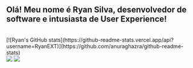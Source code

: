 ## Olá! Meu nome é Ryan Silva, desenvolvedor de software e intusiasta de User Experience!

<div style="display: inline_block"><br>
[![Ryan's GitHub stats](https://github-readme-stats.vercel.app/api?username=RyanEXT)](https://github.com/anuraghazra/github-readme-stats)
  
</div>
  
 
<div> 
  <a href = "mailto:ryanchuello@gmail.com"><img src="https://img.shields.io/badge/-Gmail-%23333?style=for-the-badge&logo=gmail&logoColor=white" target="_blank"></a>
  <a href="https://www.linkedin.com/in/ryribeirosilva/" target="_blank"><img src="https://img.shields.io/badge/-LinkedIn-%230077B5?style=for-the-badge&logo=linkedin&logoColor=white" target="_blank"></a> 
  
</div>
